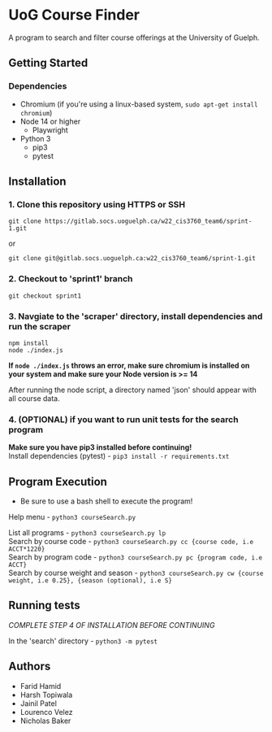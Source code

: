 # UoG Course Finder

A program to search and filter course offerings at the University of Guelph.

## Getting Started

### Dependencies

* Chromium (if you're using a linux-based system, `sudo apt-get install chromium`)
* Node 14 or higher
    * Playwright
* Python 3
    * pip3
    * pytest

## Installation 

### 1. Clone this repository using HTTPS or SSH

`git clone https://gitlab.socs.uoguelph.ca/w22_cis3760_team6/sprint-1.git`  

or  

`git clone git@gitlab.socs.uoguelph.ca:w22_cis3760_team6/sprint-1.git`

### 2. Checkout to 'sprint1' branch

`git checkout sprint1`

### 3. Navgiate to the 'scraper' directory, install dependencies and run the scraper

`npm install`  
`node ./index.js`

**If `node ./index.js` throws an error, make sure chromium is installed on your system and make sure your Node version is >= 14**

After running the node script, a directory named 'json' should appear with all course data.

### 4. (OPTIONAL) if you want to run unit tests for the search program

**Make sure you have pip3 installed before continuing!**  
Install dependencies (pytest) - `pip3 install -r requirements.txt `

## Program Execution

* Be sure to use a bash shell to execute the program!

Help menu - `python3 courseSearch.py`  

List all programs - `python3 courseSearch.py lp`  
Search by course code - `python3 courseSearch.py cc {course code, i.e ACCT*1220}`  
Search by program code - `python3 courseSearch.py pc {program code, i.e ACCT}`  
Search by course weight and season - `python3 courseSearch.py cw {course weight, i.e 0.25}, {season (optional), i.e S}`  

## Running tests

*COMPLETE STEP 4 OF INSTALLATION BEFORE CONTINUING*

In the 'search' directory - `python3 -m pytest`

## Authors

* Farid Hamid
* Harsh Topiwala
* Jainil Patel
* Lourenco Velez
* Nicholas Baker
